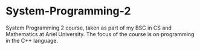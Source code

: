 # System-Programming-2
 System Programming 2 course, taken as part of my BSC in CS and Mathematics at Ariel University. The focus of the course is on programming in the C++ language. 
